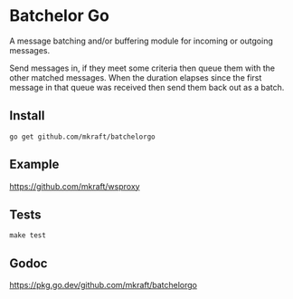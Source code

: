 # Batchelor Go

A message batching and/or buffering module for incoming or outgoing messages.

Send messages in, if they meet some criteria then queue them with the other matched messages. When the duration elapses since the first message in that queue was received then send them back out as a batch.

## Install

```shell
go get github.com/mkraft/batchelorgo
```

## Example

https://github.com/mkraft/wsproxy

## Tests

```shell
make test
```

## Godoc

https://pkg.go.dev/github.com/mkraft/batchelorgo
